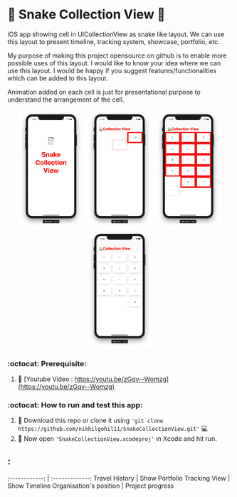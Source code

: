 # 🐍 Snake Collection View 🐍
iOS app showing cell in UICollectionView as snake like layout. We can use this layout to present timeline, tracking system, showcase, portfolio, etc.

My purpose of making this project opensource on github is to enable more possible uses of this layout. I would like to know your idea where we can use this layout. I would be happy if you suggest features/functionalities which can be added to this layout. 

Animation added on each cell is just for presentational purpose to understand the arrangement of the cell.

<p align="center">
  <img src="1.png" width="150" title="First Screen"  alt="First Screen">
  <img src="2.png" width="150" title="Second Screen"  alt="Second Screen">
  <img src="3.png" width="150" title="Third Screen"  alt="Third Screen">
  <img src="4.png" width="150" title="Fourth Screen"  alt="Fourth Screen">

</p>


### :octocat: Prerequisite:
1. :gem: [Youtube Video : https://youtu.be/zGqv--Womzg](https://youtu.be/zGqv--Womzg)

### :octocat: How to run and test this app:
1. :gem: Download this repo or clone it using ```'git clone https://github.com/nikhilgohil11/SnakeCollectionView.git'``` 💻
1. :gem: Now open ```'SnakeCollectionView.xcodeproj'``` in Xcode and hit run.


## :

:------------: | :-------------:
Travel History | Show Portfolio 
Tracking View | Show Timeline
Organisation's position | Project progress









